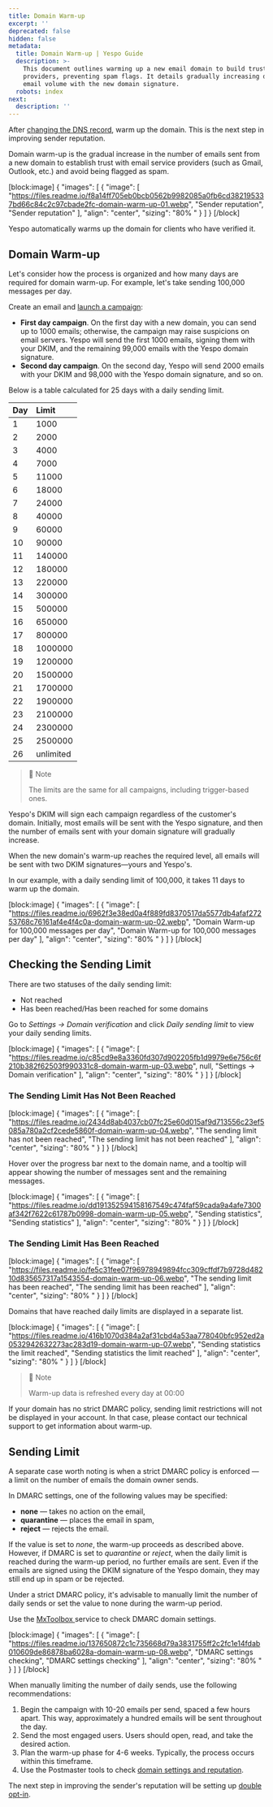 ```yaml
---
title: Domain Warm-up
excerpt: ''
deprecated: false
hidden: false
metadata:
  title: Domain Warm-up | Yespo Guide
  description: >-
    This document outlines warming up a new email domain to build trust with
    providers, preventing spam flags. It details gradually increasing daily
    email volume with the new domain signature.
  robots: index
next:
  description: ''
---
```

After [changing the DNS record](https://docs.yespo.io/docs/dns-record-change), warm up the domain. This is the next step in improving sender reputation.

Domain warm-up is the gradual increase in the number of emails sent from a new domain to establish trust with email service providers (such as Gmail, Outlook, etc.) and avoid being flagged as spam.

[block:image]
{
  "images": [
    {
      "image": [
        "https://files.readme.io/f8a14ff705eb0bcb0562b9982085a0fb6cd382195337bd66c84c2c97cbade2fc-domain-warm-up-01.webp",
        "Sender reputation",
        "Sender reputation"
      ],
      "align": "center",
      "sizing": "80% "
    }
  ]
}
[/block]


Yespo automatically warms up the domain for clients who have verified it.

## Domain Warm-up

Let's consider how the process is organized and how many days are required for domain warm-up. For example, let's take sending 100,000 messages per day.

Create an email and [launch a campaign](https://docs.yespo.io/docs/launching-an-email-campaign):  

- **First day campaign**. On the first day with a new domain, you can send up to 1000 emails; otherwise, the campaign may raise suspicions on email servers. Yespo will send the first 1000 emails, signing them with your DKIM, and the remaining 99,000 emails with the Yespo domain signature.
- **Second day campaign**. On the second day, Yespo will send 2000 emails with your DKIM and 98,000 with the Yespo domain signature, and so on.

Below is a table calculated for 25 days with a daily sending limit.

| Day | Limit     |
| :-- | :-------- |
| 1   | 1000      |
| 2   | 2000      |
| 3   | 4000      |
| 4   | 7000      |
| 5   | 11000     |
| 6   | 18000     |
| 7   | 24000     |
| 8   | 40000     |
| 9   | 60000     |
| 10  | 90000     |
| 11  | 140000    |
| 12  | 180000    |
| 13  | 220000    |
| 14  | 300000    |
| 15  | 500000    |
| 16  | 650000    |
| 17  | 800000    |
| 18  | 1000000   |
| 19  | 1200000   |
| 20  | 1500000   |
| 21  | 1700000   |
| 22  | 1900000   |
| 23  | 2100000   |
| 24  | 2300000   |
| 25  | 2500000   |
| 26  | unlimited |

> 📘 Note
> 
> The limits are the same for all campaigns, including trigger-based ones.

Yespo's DKIM will sign each campaign regardless of the customer's domain. Initially, most emails will be sent with the Yespo signature, and then the number of emails sent with your domain signature will gradually increase.

When the new domain's warm-up reaches the required level, all emails will be sent with two DKIM signatures—yours and Yespo's.

In our example, with a daily sending limit of 100,000, it takes 11 days to warm up the domain.

[block:image]
{
  "images": [
    {
      "image": [
        "https://files.readme.io/6962f3e38ed0a4f889fd8370517da5577db4afaf27253768c76161af4e4f4c0a-domain-warm-up-02.webp",
        "Domain Warm-up for 100,000 messages per day",
        "Domain Warm-up for 100,000 messages per day"
      ],
      "align": "center",
      "sizing": "80% "
    }
  ]
}
[/block]


## Checking the Sending Limit

There are two statuses of the daily sending limit:

- Not reached
- Has been reached/Has been reached for some domains

Go to _Settings → Domain verification_ and click _Daily sending limit_ to view your daily sending limits.

[block:image]
{
  "images": [
    {
      "image": [
        "https://files.readme.io/c85cd9e8a3360fd307d902205fb1d9979e6e756c6f210b382f62503f990331c8-domain-warm-up-03.webp",
        null,
        "Settings → Domain verification"
      ],
      "align": "center",
      "sizing": "80% "
    }
  ]
}
[/block]


### The Sending Limit Has Not Been Reached

[block:image]
{
  "images": [
    {
      "image": [
        "https://files.readme.io/2434d8ab4037cb07fc25e60d015af9d713556c23ef5085a780a2cf2cede5860f-domain-warm-up-04.webp",
        "The sending limit has not been reached",
        "The sending limit has not been reached"
      ],
      "align": "center",
      "sizing": "80% "
    }
  ]
}
[/block]


Hover over the progress bar next to the domain name, and a tooltip will appear showing the number of messages sent and the remaining messages.

[block:image]
{
  "images": [
    {
      "image": [
        "https://files.readme.io/dd191352594158167549c474faf59cada9a4afe7300af342f7622c61787b0998-domain-warm-up-05.webp",
        "Sending statistics",
        "Sending statistics"
      ],
      "align": "center",
      "sizing": "80% "
    }
  ]
}
[/block]


### The Sending Limit Has Been Reached

[block:image]
{
  "images": [
    {
      "image": [
        "https://files.readme.io/fe5c31fee07f96978949894fcc309cffdf7b9728d48210d835657317a1543554-domain-warm-up-06.webp",
        "The sending limit has been reached",
        "The sending limit has been reached"
      ],
      "align": "center",
      "sizing": "80% "
    }
  ]
}
[/block]


Domains that have reached daily limits are displayed in a separate list.

[block:image]
{
  "images": [
    {
      "image": [
        "https://files.readme.io/416b1070d384a2af31cbd4a53aa778040bfc952ed2a0532942632273ac283d19-domain-warm-up-07.webp",
        "Sending statistics the limit reached",
        "Sending statistics the limit reached"
      ],
      "align": "center",
      "sizing": "80% "
    }
  ]
}
[/block]


> 📘 Note
> 
> Warm-up data is refreshed every day at 00:00

If your domain has no strict DMARC policy, sending limit restrictions will not be displayed in your account. In that case, please contact our technical support to get information about warm-up.

## Sending Limit

A separate case worth noting is when a strict DMARC policy is enforced — a limit on the number of emails the domain owner sends.

In DMARC settings, one of the following values may be specified:

- **none** — takes no action on the email,
- **quarantine** — places the email in spam,
- **reject** — rejects the email.

If the value is set to _none_, the warm-up proceeds as described above. However, if DMARC is set to _quarantine_ or _reject_, when the daily limit is reached during the warm-up period, no further emails are sent. Even if the emails are signed using the DKIM signature of the Yespo domain, they may still end up in spam or be rejected.

Under a strict DMARC policy, it's advisable to manually limit the number of daily sends or set the value to none during the warm-up period.

Use the <a rel="nofollow" href="https://mxtoolbox.com/dmarc.aspx" target="_blank"> MxToolbox </a> service to check DMARC domain settings. 

[block:image]
{
  "images": [
    {
      "image": [
        "https://files.readme.io/137650872c1c735668d79a3831755ff2c2fc1e14fdab010609de86878ba6028a-domain-warm-up-08.webp",
        "DMARC settings checking",
        "DMARC settings checking"
      ],
      "align": "center",
      "sizing": "80% "
    }
  ]
}
[/block]


When manually limiting the number of daily sends, use the following recommendations:

1. Begin the campaign with 10-20 emails per send, spaced a few hours apart. This way, approximately a hundred emails will be sent throughout the day.
2. Send the most engaged users. Users should open, read, and take the desired action. 
3. Plan the warm-up phase for 4-6 weeks. Typically, the process occurs within this timeframe.
4. Use the Postmaster tools to check [domain settings and reputation](https://docs.yespo.io/docs/checking-domain-settings-and-reputation-google-postmaster-tools).

The next step in improving the sender's reputation will be setting up [double opt-in](https://docs.yespo.io/docs/subscription-form-configuration).